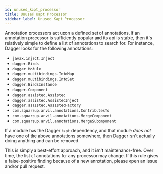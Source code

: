 ```yaml
---
id: unused_kapt_processor
title: Unused Kapt Processor
sidebar_label: Unused Kapt Processor
---
```


Annotation processors act upon a defined set of annotations. If an annotation processor is
sufficiently popular and its api is stable, then it's relatively simple to define a list of
annotations to search for. For instance, Dagger looks for the following annotations:

- `javax.inject.Inject`
- `dagger.Binds`
- `dagger.Module`
- `dagger.multibindings.IntoMap`
- `dagger.multibindings.IntoSet`
- `dagger.BindsInstance`
- `dagger.Component`
- `dagger.assisted.Assisted`
- `dagger.assisted.AssistedInject`
- `dagger.assisted.AssistedFactory`
- `com.squareup.anvil.annotations.ContributesTo`
- `com.squareup.anvil.annotations.MergeComponent`
- `com.squareup.anvil.annotations.MergeSubomponent`

If a module has the Dagger `kapt` dependency, and that module *does not* have one of the above
annotations somewhere, then Dagger isn't actually doing anything and can be removed.

This is simply a best-effort approach, and it isn't maintenance-free. Over time, the list of
annotations for any processor may change. If this rule gives a false-positive finding because of a
new annotation, please open an issue and/or pull request.
